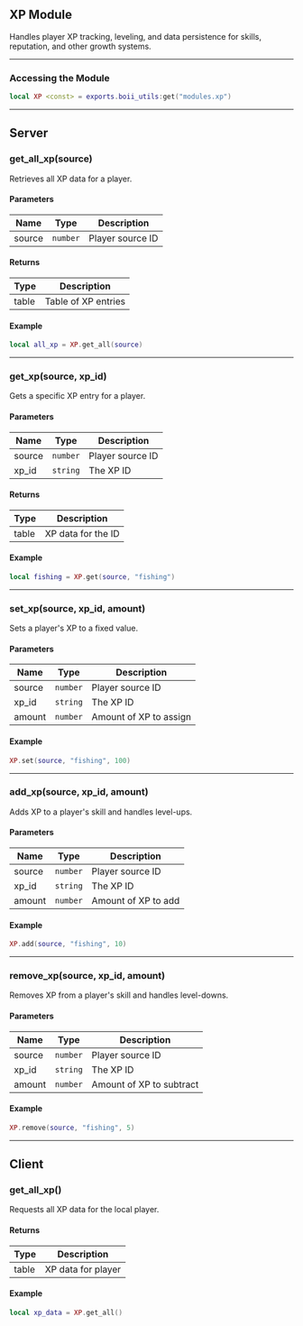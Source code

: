 ## XP Module

Handles player XP tracking, leveling, and data persistence for skills, reputation, and other growth systems.

---

### Accessing the Module

```lua
local XP <const> = exports.boii_utils:get("modules.xp")
```

---

## Server

### get_all_xp(source)
Retrieves all XP data for a player.

#### Parameters
| Name   | Type     | Description           |
|--------|----------|-----------------------|
| source | `number` | Player source ID      |

#### Returns
| Type   | Description               |
|--------|---------------------------|
| table  | Table of XP entries       |

#### Example
```lua
local all_xp = XP.get_all(source)
```

---

### get_xp(source, xp_id)
Gets a specific XP entry for a player.

#### Parameters
| Name   | Type     | Description      |
|--------|----------|------------------|
| source | `number` | Player source ID |
| xp_id  | `string` | The XP ID        |

#### Returns
| Type   | Description         |
|--------|---------------------|
| table  | XP data for the ID  |

#### Example
```lua
local fishing = XP.get(source, "fishing")
```

---

### set_xp(source, xp_id, amount)
Sets a player's XP to a fixed value.

#### Parameters
| Name   | Type     | Description             |
|--------|----------|-------------------------|
| source | `number` | Player source ID        |
| xp_id  | `string` | The XP ID               |
| amount | `number` | Amount of XP to assign  |

#### Example
```lua
XP.set(source, "fishing", 100)
```

---

### add_xp(source, xp_id, amount)
Adds XP to a player's skill and handles level-ups.

#### Parameters
| Name   | Type     | Description             |
|--------|----------|-------------------------|
| source | `number` | Player source ID        |
| xp_id  | `string` | The XP ID               |
| amount | `number` | Amount of XP to add     |

#### Example
```lua
XP.add(source, "fishing", 10)
```

---

### remove_xp(source, xp_id, amount)
Removes XP from a player's skill and handles level-downs.

#### Parameters
| Name   | Type     | Description              |
|--------|----------|--------------------------|
| source | `number` | Player source ID         |
| xp_id  | `string` | The XP ID                |
| amount | `number` | Amount of XP to subtract |

#### Example
```lua
XP.remove(source, "fishing", 5)
```

---

## Client

### get_all_xp()
Requests all XP data for the local player.

#### Returns
| Type   | Description          |
|--------|----------------------|
| table  | XP data for player   |

#### Example
```lua
local xp_data = XP.get_all()
```